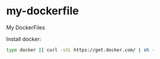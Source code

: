 # my-dockerfile
My DockerFiles

Install docker:
```bash
type docker || curl -sSL https://get.docker.com/ | sh -
```
